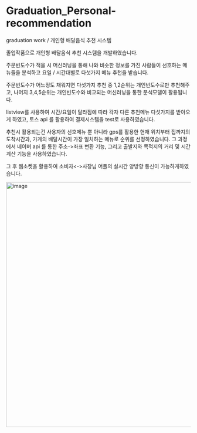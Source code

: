 # Graduation_Personal-recommendation

graduation work / 개인형 배달음식 추천 시스템

졸업작품으로 개인형 배달음식 추천 시스템을 개발하였습니다.

주문빈도수가 적을 시 머신러닝을 통해 나와 비슷한 정보를 가진 사람들이 선호하는 메뉴들을 분석하고
요일 / 시간대별로 다섯가지 메뉴 추천을 받습니다.

주문빈도수가 어느정도 채워지면 다섯가지 추천 중 1,2순위는 개인빈도수로만 추천해주고,
나머지 3,4,5순위는 개인빈도수와 비교되는 머신러닝을 통한 분석모델이 활용됩니다.

listview를 사용하여 시간/요일이 달라짐에 따라 각자 다른 추천메뉴 다섯가지를 받아오게 하였고,
토스 api 를 활용하여 결제시스템을 test로 사용하였습니다.

추천시 활용되는건 사용자의 선호메뉴 뿐 아니라 gps를 활용한 현재 위치부터 집까지의 도착시간과,
가게의 배달시간이 가장 일치하는 메뉴로 순위를 선정하였습니다. 그 과정에서 네이버 api 를 통한 주소->좌표 변환 기능, 그리고 출발지와 목적지의 거리 및 시간 계산 기능을 사용하였습니다.

그 후 웹소켓을 활용하여 소비자<->사장님 어플의 실시간 양방향 통신이 가능하게하였습니다.

<img width="669" alt="image" src="https://github.com/kkh725/Android_Personal-food-recommendation/assets/120651330/d7169f81-b896-4f08-a257-2ab6503412b2">
